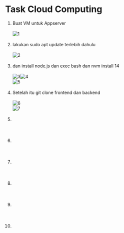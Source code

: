 # Task Cloud Computing

1. Buat VM untuk Appserver <br/><br/>![1](https://github.com/darblietz/ppt/assets/98991080/ac43818f-864f-4bbb-b4a1-5d184c469463)
<br/><br/>
2. lakukan sudo apt update terlebih dahulu <br/><br/>![2](https://github.com/darblietz/ppt/assets/98991080/cf4f5907-3e43-4516-9001-efeb0d3f961e)<br/><br/>
3. dan install node.js dan exec bash dan nvm install 14<br/><br/>![3](https://github.com/darblietz/ppt/assets/98991080/e31bab2c-e5d7-446e-9fd4-2497ff8b6372)![4](https://github.com/darblietz/ppt/assets/98991080/e079b840-b0e4-4909-9878-c90a90eb7fed)<br>![5](https://github.com/darblietz/ppt/assets/98991080/c06c1183-e2dc-43c2-9c5b-341a16f216da)<br/><br/>
4. Setelah itu git clone frontend dan backend <br/><br/>![6](https://github.com/darblietz/ppt/assets/98991080/425c3288-1fb3-4c63-9ead-c8e0e0da0b6f)<br>![7](https://github.com/darblietz/ppt/assets/98991080/45bff896-4be7-451c-8fa5-eddd7d79e703)<br/><br/>
5. <br/><br/><br/><br/>
6. <br/><br/><br/><br/>
7. <br/><br/><br/><br/>
8. <br/><br/><br/><br/>
9. <br/><br/><br/><br/>
10. <br/><br/><br/><br/>

